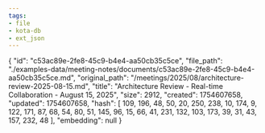 ```yaml
---
tags:
- file
- kota-db
- ext_json
---
```

{
  "id": "c53ac89e-2fe8-45c9-b4e4-aa50cb35c5ce",
  "file_path": "./examples-data/meeting-notes/documents/c53ac89e-2fe8-45c9-b4e4-aa50cb35c5ce.md",
  "original_path": "/meetings/2025/08/architecture-review-2025-08-15.md",
  "title": "Architecture Review - Real-time Collaboration - August 15, 2025",
  "size": 2912,
  "created": 1754607658,
  "updated": 1754607658,
  "hash": [
    109,
    196,
    48,
    50,
    20,
    250,
    238,
    10,
    174,
    9,
    122,
    171,
    87,
    68,
    54,
    80,
    51,
    145,
    96,
    15,
    66,
    41,
    231,
    132,
    103,
    173,
    39,
    31,
    43,
    157,
    232,
    48
  ],
  "embedding": null
}